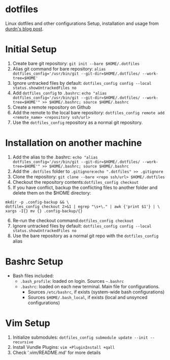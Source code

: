 # dotfiles
Linux dotfiles and other configurations
Setup, installation and usage from [durdn's blog post](https://www.atlassian.com/git/tutorials/dotfiles).

# Initial Setup
1. Create bare git repository: `git init --bare $HOME/.dotfiles`
2. Alias git command for bare repository: `alias dotfiles_config='/usr/bin/git --git-dir=$HOME/.dotfiles/ --work-tree=$HOME'`
3. Ignore untracked files by default: `dotfiles_config config --local status.showUntrackedFiles no`
4. Add `dotfiles_config` to `.bashrc`: `echo "alias dotfiles_config='/usr/bin/git --git-dir=$HOME/.dotfiles/ --work-tree=$HOME'" >> $HOME/.bashrc; source $HOME/.bashrc`
5. Create a remote repository on Github
6. Add the remote to the local bare repository: `dotfiles_config remote add <remote_name> <repository ssh/url>`
7. Use the `dotfiles_config` repository as a normal git repository.

# Installation on another machine
1. Add the alias to the .bashrc: `echo "alias dotfiles_config='/usr/bin/git --git-dir=$HOME/.dotfiles/ --work-tree=$HOME'" >> $HOME/.bashrc; source $HOME/.bashrc`
2. Add the `.dotfiles` folder to `.gitignore`:`echo ".dotfiles" >> .gitignore`
3. Clone the repository: `git clone --bare <repo ssh/url> $HOME/.dotfiles`
4. Checkout the repository contents:`dotfiles_config checkout`
5. If you have conflict, backup the conflicting files to another folder and delete them on the $HOME directory:
```
mkdir -p .config-backup && \
dotfiles_config checkout 2>&1 | egrep "\s+\." | awk {'print $1'} | \
xargs -I{} mv {} .config-backup/{}
```
6. Re-run the checkout command:`dotfiles_config checkout`
7. Ignore untracked files by default: `dotfiles_config config --local status.showUntrackedFiles no`
8. Use the bare repository as a normal git repo with the `dotfiles_config` alias

# Bashrc Setup
- Bash files included:
	- `.bash_profile`: loaded on login. Sources `~.bashrc`
	- `.bashrc`: loaded on each new terminal. Main file for configurations.
		- Sources `/etc/bashrc`, if exists (system-wide bash configurations)
		- Sources `$HOME/.bash_local`, if exists (local and unsynced configurations)

# Vim Setup
1. Initialize submodules: `dotfiles_config submodule update --init --recursive`
2. Install Vundle Plugins: `vim +PluginInstall +qall`
3. Check '.vim/README.md' for more details
